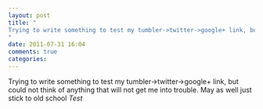 ```yaml
---
layout: post
title: "
Trying to write something to test my tumbler->twitter->google+ link, but could not think of anything that will not get me into trouble. May as well just stick to old school *Test*
"
date: 2011-07-31 16:04
comments: true
categories: 
---
```


Trying to write something to test my tumbler->twitter->google+ link, but could not think of anything that will not get me into trouble. May as well just stick to old school *Test*


